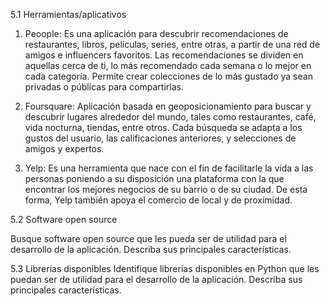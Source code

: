 5.1 Herramientas/aplicativos

  1. Peoople: Es una aplicación para descubrir recomendaciones de restaurantes, libros, películas, series, entre otras, a partir de una red de amigos e influencers favoritos. Las recomendaciones se dividen en aquellas cerca de ti, lo más recomendado cada semana o lo mejor en cada categoría. Permite crear colecciones de lo más gustado ya sean privadas o públicas para compartirlas.

  2. Foursquare: Aplicación basada en geoposicionamiento para buscar y descubrir lugares alrededor del mundo, tales como restaurantes, café, vida nocturna, tiendas, entre otros. Cada búsqueda se adapta a los gustos del usuario, las calificaciones anteriores, y selecciones de amigos y expertos.

  3. Yelp: Es una herramienta que nace con el fin de facilitarle la vida a las personas poniendo a su disposición una plataforma con la que encontrar los mejores negocios de su barrio o de su ciudad. De esta forma, Yelp también apoya el comercio de local y de proximidad.



5.2 Software open source

Busque software open source que les pueda ser de utilidad para el desarrollo de la aplicación. Describa sus principales características.

5.3 Librerías disponibles
Identifique librerías disponibles en Python que les puedan ser de utilidad para el desarrollo de la aplicación. Describa sus principales características.
